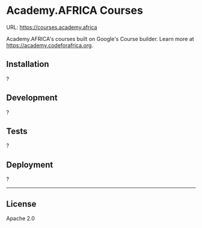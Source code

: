 # Academy.AFRICA Courses

URL: https://courses.academy.africa

Academy.AFRICA's courses built on Google's Course builder. Learn more at https://academy.codeforafrica.org.

## Installation

?

## Development

?

## Tests

?

## Deployment

?

---

## License

Apache 2.0

